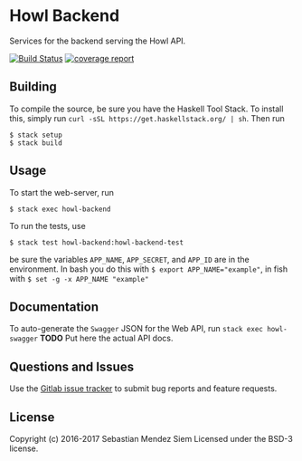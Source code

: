 # Howl Backend

Services for the backend serving the Howl API.

[![Build Status](https://gitlab.com/smendez/howl-backend/badges/master/build.svg)](https://gitlab.com/smendez/howl-backend/commits/master) [![coverage report](https://gitlab.com/smendez/howl-backend/badges/master/coverage.svg)](https://gitlab.com/smendez/howl-backend/commits/master)

## Building

To compile the source, be sure you have the Haskell Tool Stack. To install this, simply run `curl -sSL https://get.haskellstack.org/ | sh`.
Then run
```
$ stack setup
$ stack build
```

## Usage

To start the web-server, run
```
$ stack exec howl-backend
```

To run the tests, use
```
$ stack test howl-backend:howl-backend-test
```
be sure the variables `APP_NAME`, `APP_SECRET`, and `APP_ID` are in the environment. In bash you do this with `$ export APP_NAME="example"`, in fish with `$ set -g -x APP_NAME "example"`

## Documentation
To auto-generate the `Swagger` JSON for the Web API, run `stack exec howl-swagger`
**TODO** Put here the actual API docs.

## Questions and Issues
Use the [Gitlab issue tracker](https://gitlab.com/smendez/howl-backend/issues) to submit bug reports and feature requests.

## License
Copyright (c) 2016-2017 Sebastian Mendez Siem
Licensed under the BSD-3 license.